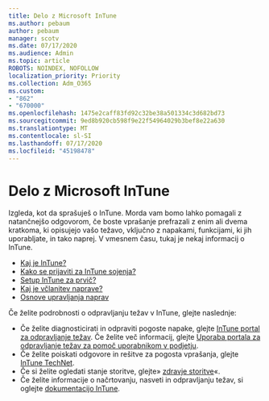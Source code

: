 ```yaml
---
title: Delo z Microsoft InTune
ms.author: pebaum
author: pebaum
manager: scotv
ms.date: 07/17/2020
ms.audience: Admin
ms.topic: article
ROBOTS: NOINDEX, NOFOLLOW
localization_priority: Priority
ms.collection: Adm_O365
ms.custom:
- "862"
- "670000"
ms.openlocfilehash: 1475e2caff83fd92c32be38a501334c3d682bd73
ms.sourcegitcommit: 9ed8b920cb598f9e22f54964029b3bef8e22a630
ms.translationtype: MT
ms.contentlocale: sl-SI
ms.lasthandoff: 07/17/2020
ms.locfileid: "45198478"
---
```

# <a name="working-with-microsoft-intune"></a>Delo z Microsoft InTune

Izgleda, kot da sprašuješ o InTune. Morda vam bomo lahko pomagali z natančnejšo odgovorom, če boste vprašanje prefrazali z enim ali dvema kratkoma, ki opisujejo vašo težavo, vključno z napakami, funkcijami, ki jih uporabljate, in tako naprej. V vmesnem času, tukaj je nekaj informacij o InTune.

- [Kaj je InTune?](https://docs.microsoft.com/intune/what-is-intune)
- [Kako se prijaviti za InTune sojenja?](https://docs.microsoft.com/intune/free-trial-sign-up)
- [Setup InTune za prvič?](https://docs.microsoft.com/intune/setup-steps)
- [Kaj je včlanitev naprave?](https://docs.microsoft.com/intune/device-enrollment)
- [Osnove upravljanja naprav](https://docs.microsoft.com/mem/intune/fundamentals/)

Če želite podrobnosti o odpravljanju težav v InTune, glejte naslednje:

- Če želite diagnosticirati in odpraviti pogoste napake, glejte [InTune portal za odpravljanje težav](https://aka.ms/intunetroubleshooting). Če želite več informacij, glejte [Uporaba portala za odpravljanje težav za pomoč uporabnikom v podjetju](https://docs.microsoft.com/intune/help-desk-operators).
- Če želite poiskati odgovore in rešitve za pogosta vprašanja, glejte [InTune TechNet](https://aka.ms/intuneforums).
- Če si želite ogledati stanje storitve, glejte» [zdravje storitve](https://portal.office.com/AdminPortal/Home#/servicehealth)«.
- Če želite informacije o načrtovanju, nasveti in odpravljanju težav, si oglejte [dokumentacijo InTune](https://docs.microsoft.com/intune/).